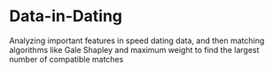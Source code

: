# Data-in-Dating
Analyzing important features in speed dating data, and then matching algorithms like Gale Shapley and maximum weight to find the largest number of compatible matches

